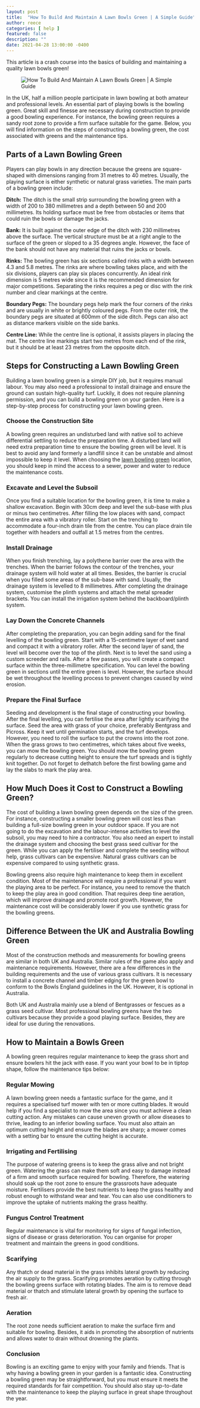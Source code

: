 ```yaml
---
layout: post
title:  "How To Build And Maintain A Lawn Bowls Green | A Simple Guide"
author: reece
categories: [ help ]
featured: false
description: ""
date: 2021-04-28 13:00:00 -0400
---
```

    

<!-- wp:paragraph -->
<p xmlns="http://www.w3.org/1999/xhtml">This article is a crash course into the basics of building and maintaining a quality lawn bowls green!</p>
<!-- /wp:paragraph -->

<!-- wp:image {"id":161,"sizeSlug":"full","linkDestination":"none"} -->
<figure class="wp-block-image size-full"><img src="/img/posts/how_to_build_a_lawn_bowling_green.jpg" alt="How To Build And Maintain A Lawn Bowls Green | A Simple Guide" class="wp-image-161"/></figure>
<!-- /wp:image -->

<!-- wp:paragraph -->
<p>In the UK, half a million people participate in lawn bowling at both amateur and professional levels. An essential part of playing bowls is the bowling green. Great skill and finesse are necessary during construction to provide a good bowling experience. For instance, the bowling green requires a sandy root zone to provide a firm surface suitable for the game. Below, you will find information on the steps of constructing a bowling green, the cost associated with greens and the maintenance tips.</p>
<!-- /wp:paragraph -->

<!-- wp:heading -->
<h2><a href="#parts-of-a-lawn-bowling-green"></a>Parts of a Lawn Bowling Green</h2>
<!-- /wp:heading -->

<!-- wp:paragraph -->
<p>Players can play bowls in any direction because the greens are square-shaped with dimensions ranging from 31 metres to 40 metres. Usually, the playing surface is either synthetic or natural grass varieties. The main parts of a bowling green include:</p>
<!-- /wp:paragraph -->

<!-- wp:paragraph -->
<p><strong>Ditch:</strong> The ditch is the small strip surrounding the bowling green with a width of 200 to 380 millimetres and a depth between 50 and 200 millimetres. Its holding surface must be free from obstacles or items that could ruin the bowls or damage the jacks.</p>
<!-- /wp:paragraph -->

<!-- wp:paragraph -->
<p><strong>Bank:</strong> It is built against the outer edge of the ditch with 230 millimetres above the surface. The vertical structure must be at a right angle to the surface of the green or sloped to a 35 degrees angle. However, the face of the bank should not have any material that ruins the jacks or bowls.</p>
<!-- /wp:paragraph -->

<!-- wp:paragraph -->
<p><strong>Rinks:</strong> The bowling green has six sections called rinks with a width between 4.3 and 5.8 metres. The rinks are where bowling takes place, and with the six divisions, players can play six places concurrently. An ideal rink dimension is 5 metres wide since it is the recommended dimension for major competitions. Separating the rinks requires a peg or disc with the rink number and clear markings at the centre.</p>
<!-- /wp:paragraph -->

<!-- wp:paragraph -->
<p><strong>Boundary Pegs:</strong> The boundary pegs help mark the four corners of the rinks and are usually in white or brightly coloured pegs. From the outer rink, the boundary pegs are situated at 600mm of the side ditch. Pegs can also act as distance markers visible on the side banks.</p>
<!-- /wp:paragraph -->

<!-- wp:paragraph -->
<p><strong>Centre Line:</strong> While the centre line is optional, it assists players in placing the mat. The centre line markings start two metres from each end of the rink, but it should be at least 23 metres from the opposite ditch.</p>
<!-- /wp:paragraph -->

<!-- wp:heading -->
<h2><a href="#steps-for-constructing-a-lawn-bowling-green"></a>Steps for Constructing a Lawn Bowling Green</h2>
<!-- /wp:heading -->

<!-- wp:paragraph -->
<p>Building a lawn bowling green is a simple DIY job, but it requires manual labour. You may also need a professional to install drainage and ensure the ground can sustain high-quality turf. Luckily, it does not require planning permission, and you can build a bowling green on your garden. Here is a step-by-step process for constructing your lawn bowling green.</p>
<!-- /wp:paragraph -->

<!-- wp:heading {"level":3} -->
<h3><a href="#choose-the-construction-site"></a>Choose the Construction Site</h3>
<!-- /wp:heading -->

<!-- wp:paragraph -->
<p>A bowling green requires an undisturbed land with native soil to achieve differential settling to reduce the preparation time. A disturbed land will need extra preparation time to ensure the bowling green will be level. It is best to avoid any land formerly a landfill since it can be unstable and almost impossible to keep it level. When choosing the <a href="https://www.jackhighbowls.com/help/guide-to-lawn-bowl-green-speeds/">lawn bowling green</a> location, you should keep in mind the access to a sewer, power and water to reduce the maintenance costs.</p>
<!-- /wp:paragraph -->

<!-- wp:heading {"level":3} -->
<h3><a href="#excavate-and-level-the-subsoil"></a>Excavate and Level the Subsoil</h3>
<!-- /wp:heading -->

<!-- wp:paragraph -->
<p>Once you find a suitable location for the bowling green, it is time to make a shallow excavation. Begin with 30cm deep and level the sub-base with plus or minus two centimetres. After filling the low places with sand, compact the entire area with a vibratory roller. Start on the trenching to accommodate a four-inch drain tile from the centre. You can place drain tile together with headers and outfall at 1.5 metres from the centres.</p>
<!-- /wp:paragraph -->

<!-- wp:heading {"level":3} -->
<h3><a href="#install-drainage"></a>Install Drainage</h3>
<!-- /wp:heading -->

<!-- wp:paragraph -->
<p>When you finish trenching, lay a polythene barrier over the area with the trenches. When the barrier follows the contour of the trenches, your drainage system will hold water at all times. Besides, the barrier is crucial when you filled some areas of the sub-base with sand. Usually, the drainage system is levelled to 8 millimetres. After completing the drainage system, customise the plinth systems and attach the metal spreader brackets. You can install the irrigation system behind the backboard/plinth system.</p>
<!-- /wp:paragraph -->

<!-- wp:heading {"level":3} -->
<h3><a href="#lay-down-the-concrete-channels"></a>Lay Down the Concrete Channels</h3>
<!-- /wp:heading -->

<!-- wp:paragraph -->
<p>After completing the preparation, you can begin adding sand for the final levelling of the bowling green. Start with a 15-centimetre layer of wet sand and compact it with a vibratory roller. After the second layer of sand, the level will become over the top of the plinth. Next is to level the sand using a custom screeder and rails. After a few passes, you will create a compact surface within the three-millimetre specification. You can level the bowling green in sections until the entire green is level. However, the surface should be wet throughout the levelling process to prevent changes caused by wind erosion.</p>
<!-- /wp:paragraph -->

<!-- wp:heading {"level":3} -->
<h3><a href="#prepare-the-final-surface"></a>Prepare the Final Surface</h3>
<!-- /wp:heading -->

<!-- wp:paragraph -->
<p>Seeding and development is the final stage of constructing your bowling. After the final levelling, you can fertilise the area after lightly scarifying the surface. Seed the area with grass of your choice, preferably Bentgrass and Picross. Keep it wet until germination starts, and the turf develops. However, you need to roll the surface to put the crowns into the root zone. When the grass grows to two centimetres, which takes about five weeks, you can mow the bowling green. You should mow the bowling green regularly to decrease cutting height to ensure the turf spreads and is tightly knit together. Do not forget to dethatch before the first bowling game and lay the slabs to mark the play area.</p>
<!-- /wp:paragraph -->

<!-- wp:heading -->
<h2><a href="#how-much-does-it-cost-to-construct-a-bowling-green"></a>How Much Does it Cost to Construct a Bowling Green?</h2>
<!-- /wp:heading -->

<!-- wp:paragraph -->
<p>The cost of building a lawn bowling green depends on the size of the green. For instance, constructing a smaller bowling green will cost less than building a full-size bowling green in your outdoor space. If you are not going to do the excavation and the labour-intense activities to level the subsoil, you may need to hire a contractor. You also need an expert to install the drainage system and choosing the best grass seed cultivar for the green. While you can apply the fertiliser and complete the seeding without help, grass cultivars can be expensive. Natural grass cultivars can be expensive compared to using synthetic grass.</p>
<!-- /wp:paragraph -->

<!-- wp:paragraph -->
<p>Bowling greens also require high maintenance to keep them in excellent condition. Most of the maintenance will require a professional if you want the playing area to be perfect. For instance, you need to remove the thatch to keep the play area in good condition. That requires deep tine aeration, which will improve drainage and promote root growth. However, the maintenance cost will be considerably lower if you use synthetic grass for the bowling greens.</p>
<!-- /wp:paragraph -->

<!-- wp:heading -->
<h2><a href="#difference-between-the-uk-and-australia-bowling-green"></a>Difference Between the UK and Australia Bowling Green</h2>
<!-- /wp:heading -->

<!-- wp:paragraph -->
<p>Most of the construction methods and measurements for bowling greens are similar in both UK and Australia. Similar rules of the game also apply and maintenance requirements. However, there are a few differences in the building requirements and the use of various grass cultivars. It is necessary to install a concrete channel and timber edging for the green bowl to conform to the Bowls England guidelines in the UK. However, it is optional in Australia.</p>
<!-- /wp:paragraph -->

<!-- wp:paragraph -->
<p>Both UK and Australia mainly use a blend of Bentgrasses or fescues as a grass seed cultivar. Most professional bowling greens have the two cultivars because they provide a good playing surface. Besides, they are ideal for use during the renovations.</p>
<!-- /wp:paragraph -->

<!-- wp:heading -->
<h2><a href="#how-to-maintain-a-bowls-green"></a>How to Maintain a Bowls Green</h2>
<!-- /wp:heading -->

<!-- wp:paragraph -->
<p>A bowling green requires regular maintenance to keep the grass short and ensure bowlers hit the jack with ease. If you want your bowl to be in tiptop shape, follow the maintenance tips below:</p>
<!-- /wp:paragraph -->

<!-- wp:heading {"level":3} -->
<h3><a href="#regular-mowing"></a>Regular Mowing</h3>
<!-- /wp:heading -->

<!-- wp:paragraph -->
<p>A lawn bowling green needs a fantastic surface for the game, and it requires a specialised turf mower with ten or more cutting blades. It would help if you find a specialist to mow the area since you must achieve a clean cutting action. Any mistakes can cause uneven growth or allow diseases to thrive, leading to an inferior bowling surface. You must also attain an optimum cutting height and ensure the blades are sharp; a mower comes with a setting bar to ensure the cutting height is accurate.</p>
<!-- /wp:paragraph -->

<!-- wp:heading {"level":3} -->
<h3><a href="#irrigating-and-fertilising"></a>Irrigating and Fertilising</h3>
<!-- /wp:heading -->

<!-- wp:paragraph -->
<p>The purpose of watering greens is to keep the grass alive and not bright green. Watering the grass can make them soft and easy to damage instead of a firm and smooth surface required for bowling. Therefore, the watering should soak up the root zone to ensure the grassroots have adequate moisture. Fertilisers provide the best nutrients to keep the grass healthy and robust enough to withstand wear and tear. You can also use conditioners to improve the uptake of nutrients making the grass healthy.</p>
<!-- /wp:paragraph -->

<!-- wp:heading {"level":3} -->
<h3><a href="#fungus-control-treatment"></a>Fungus Control Treatment</h3>
<!-- /wp:heading -->

<!-- wp:paragraph -->
<p>Regular maintenance is vital for monitoring for signs of fungal infection, signs of disease or grass deterioration. You can organise for proper treatment and maintain the greens in good conditions.</p>
<!-- /wp:paragraph -->

<!-- wp:heading {"level":3} -->
<h3><a href="#scarifying"></a>Scarifying</h3>
<!-- /wp:heading -->

<!-- wp:paragraph -->
<p>Any thatch or dead material in the grass inhibits lateral growth by reducing the air supply to the grass. Scarifying promotes aeration by cutting through the bowling greens surface with rotating blades. The aim is to remove dead material or thatch and stimulate lateral growth by opening the surface to fresh air.</p>
<!-- /wp:paragraph -->

<!-- wp:heading {"level":3} -->
<h3><a href="#aeration"></a>Aeration</h3>
<!-- /wp:heading -->

<!-- wp:paragraph -->
<p>The root zone needs sufficient aeration to make the surface firm and suitable for bowling. Besides, it aids in promoting the absorption of nutrients and allows water to drain without drowning the plants.</p>
<!-- /wp:paragraph -->

<!-- wp:heading {"level":3} -->
<h3><a href="#conclusion"></a>Conclusion</h3>
<!-- /wp:heading -->

<!-- wp:paragraph -->
<p>Bowling is an exciting game to enjoy with your family and friends. That is why having a bowling green in your garden is a fantastic idea. Constructing a bowling green may be straightforward, but you must ensure it meets the required standards for fair competition. You should also stay up-to-date with the maintenance to keep the playing surface in great shape throughout the year.</p>
<!-- /wp:paragraph -->
    